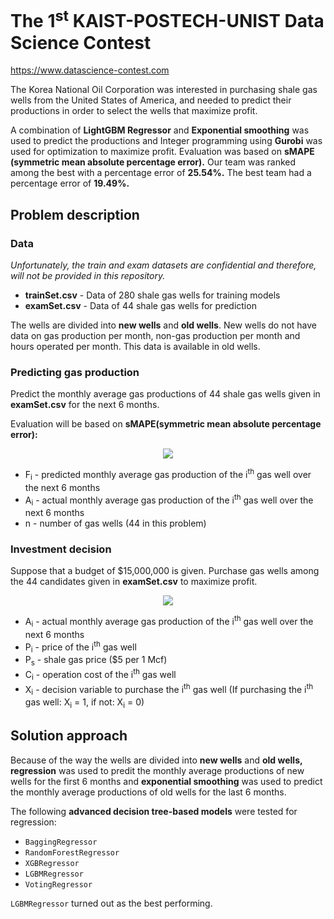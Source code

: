 # The 1<sup>st</sup> KAIST-POSTECH-UNIST Data Science Contest
https://www.datascience-contest.com

The Korea National Oil Corporation was interested in purchasing shale gas wells from the United States of America, and needed to predict their productions in order to select the wells that maximize profit.

A combination of **LightGBM Regressor** and **Exponential smoothing** was used to predict the productions and Integer programming using **Gurobi** was used for optimization to maximize profit. Evaluation was based on **sMAPE (symmetric mean absolute percentage error).** Our team was ranked among the best with a percentage error of **25.54%.** The best team had a percentage error of **19.49%.**

## Problem description
### Data

*Unfortunately, the train and exam datasets are confidential and therefore, will not be provided in this repository.*

- **trainSet.csv** - Data of 280 shale gas wells for training models
- **examSet.csv** - Data of 44 shale gas wells for prediction

The wells are divided into **new wells** and **old wells**. New wells do not have data on gas production per month, non-gas production per month and hours operated per month. This data is available in old wells.

### Predicting gas production
Predict the monthly average gas productions of 44 shale gas wells given in **examSet.csv** for the next 6 months.

Evaluation will be based on **sMAPE(symmetric mean absolute percentage error):**

<p align="center">
  <img src="https://user-images.githubusercontent.com/21691211/147583636-ae727003-1b91-4e18-b751-4f19e1324ba8.png">
</p>

- F<sub>i</sub> - predicted monthly average gas production of the i<sup>th</sup> gas well over the next 6 months
- A<sub>i</sub> - actual monthly average gas production of the i<sup>th</sup> gas well over the next 6 months
- n - number of gas wells (44 in this problem)

### Investment decision
Suppose that a budget of $15,000,000 is given. Purchase gas wells among the 44 candidates given in **examSet.csv** to maximize profit.

<p align="center">
  <img src="https://user-images.githubusercontent.com/21691211/147584383-1280418f-ef95-4970-9df6-b0a834f99bcc.png">
</p>

- A<sub>i</sub> - actual monthly average gas production of the i<sup>th</sup> gas well over the next 6 months
- P<sub>i</sub> - price of the i<sup>th</sup> gas well
- P<sub>s</sub> - shale gas price ($5 per 1 Mcf)
- C<sub>i</sub> - operation cost of the i<sup>th</sup> gas well
- X<sub>i</sub> - decision variable to purchase the i<sup>th</sup> gas well (If purchasing the i<sup>th</sup> gas well: X<sub>i</sub> = 1, if not: X<sub>i</sub> = 0)

## Solution approach
Because of the way the wells are divided into **new wells** and **old wells,** **regression** was used to predit the monthly average productions of new wells for the first 6 months and **exponential smoothing** was used to predict the monthly average productions of old wells for the last 6 months.

The following **advanced decision tree-based models** were tested for regression:

- `BaggingRegressor`
- `RandomForestRegressor`
- `XGBRegressor`
- `LGBMRegressor`
- `VotingRegressor`

`LGBMRegressor` turned out as the best performing.
